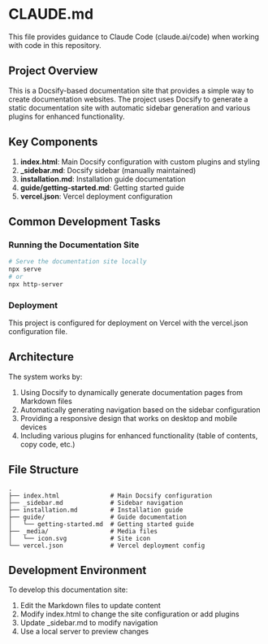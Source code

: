 # CLAUDE.md

This file provides guidance to Claude Code (claude.ai/code) when working with code in this repository.

## Project Overview

This is a Docsify-based documentation site that provides a simple way to create documentation websites. The project uses Docsify to generate a static documentation site with automatic sidebar generation and various plugins for enhanced functionality.

## Key Components

1. **index.html**: Main Docsify configuration with custom plugins and styling
2. **_sidebar.md**: Docsify sidebar (manually maintained)
3. **installation.md**: Installation guide documentation
4. **guide/getting-started.md**: Getting started guide
5. **vercel.json**: Vercel deployment configuration

## Common Development Tasks

### Running the Documentation Site
```bash
# Serve the documentation site locally
npx serve
# or
npx http-server
```

### Deployment
This project is configured for deployment on Vercel with the vercel.json configuration file.

## Architecture

The system works by:
1. Using Docsify to dynamically generate documentation pages from Markdown files
2. Automatically generating navigation based on the sidebar configuration
3. Providing a responsive design that works on desktop and mobile devices
4. Including various plugins for enhanced functionality (table of contents, copy code, etc.)

## File Structure
```
.
├── index.html              # Main Docsify configuration
├── _sidebar.md             # Sidebar navigation
├── installation.md         # Installation guide
├── guide/                  # Guide documentation
│   └── getting-started.md  # Getting started guide
├── _media/                 # Media files
│   └── icon.svg            # Site icon
└── vercel.json             # Vercel deployment config
```

## Development Environment

To develop this documentation site:
1. Edit the Markdown files to update content
2. Modify index.html to change the site configuration or add plugins
3. Update _sidebar.md to modify navigation
4. Use a local server to preview changes